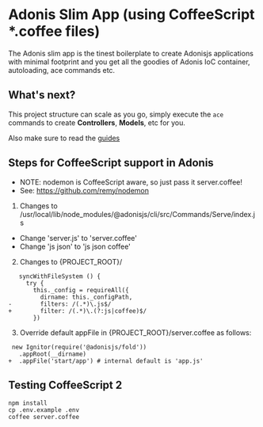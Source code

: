 # Adonis Slim App (using CoffeeScript *.coffee files)

The Adonis slim app is the tinest boilerplate to create Adonisjs applications with minimal footprint and you get all the goodies of Adonis IoC container, autoloading, ace commands etc.

## What's next?

This project structure can scale as you go, simply execute the `ace` commands to create **Controllers**, **Models**, etc for you.

Also make sure to read the [guides](http://dev.adonisjs.com/docs/4.0/installation)

## Steps for CoffeeScript support in Adonis

* NOTE: nodemon is CoffeeScript aware, so just pass it server.coffee!
* See: https://github.com/remy/nodemon

1) Changes to /usr/local/lib/node_modules/@adonisjs/cli/src/Commands/Serve/index.js

* Change 'server.js' to 'server.coffee'
* Change 'js json' to 'js json coffee'

2) Changes to {PROJECT_ROOT}/

```
   syncWithFileSystem () {
     try {
       this._config = requireAll({
         dirname: this._configPath,
-        filters: /(.*)\.js$/
+        filter: /(.*)\.(?:js|coffee)$/
       })
```

3) Override default appFile in {PROJECT_ROOT}/server.coffee as follows:

```
 new Ignitor(require('@adonisjs/fold'))
   .appRoot(__dirname)
+  .appFile('start/app') # internal default is 'app.js'
```

## Testing CoffeeScript 2

```
npm install
cp .env.example .env
coffee server.coffee
```
